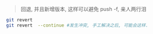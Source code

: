 > 回退, 并且新增版本, 这样可以避免   push -f, 亲人两行泪 

```sh
git revert
git revert  --continue #发生冲突, 手工解决之后, 可能会这样.
```

